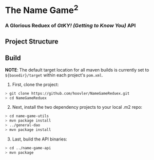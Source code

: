# The Name Game<sup>2</sup>
### A Glorious Reduex of <em>GtKY! (Getting to Know You)</em> API

## Project Structure
	


## Build
**NOTE**: The default target location for all maven builds is currently set to `${basedir}/target` within each project's `pom.xml`.

1. First, clone the project:
```bash
> git clone https://github.com/hoovler/NameGameReduex.git
> cd NameGameReduex
```
2. Next, install the two dependency projects to your local .m2 repo:
```bash
> cd name-game-utils
> mvn package install
> ../general-dao
> mvn package install
```
3. Last, build the API binaries:
```bash
> cd ../name-game-api
> mvn package
```